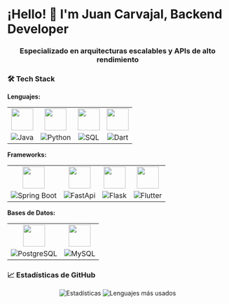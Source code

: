 # ¡Hello! 👋 I'm Juan Carvajal, Backend Developer

<h3 align="center">Especializado en arquitecturas escalables y APIs de alto rendimiento</h3>

### 🛠️ Tech Stack

**Lenguajes:**

| | | | |
| :---: | :---: | :---: | :---: |
| <img src="https://skillicons.dev/icons?i=java" width="50" /> | <img src="https://skillicons.dev/icons?i=python" width="50" /> | <img src="https://skillicons.dev/icons?i=mysql" width="50" /> |<img src="https://skillicons.dev/icons?i=dart" width="50" /> |
| ![Java](https://img.shields.io/badge/Java-FF9900?style=for-the-badge)|![Python](https://img.shields.io/badge/Python-4B8BBE?style=for-the-badge) | ![SQL](https://img.shields.io/badge/Sql-00758F?style=for-the-badge)| ![Dart](https://img.shields.io/badge/Dart-00B4AB?style=for-the-badge)|


**Frameworks:**

| | | | |
| :---: | :---: | :---: | :---: |
| <img src="https://skillicons.dev/icons?i=spring" width="50" /> | <img src="https://skillicons.dev/icons?i=fastapi" width="50" /> | <img src="https://skillicons.dev/icons?i=flask" width="50" /> | <img src="https://skillicons.dev/icons?i=flutter" width="50" /> |
| ![Spring Boot](https://img.shields.io/badge/Spring_Boot-6DB33F?style=for-the-badge)|![FastApi](https://img.shields.io/badge/FastApi-009688?style=for-the-badge) | ![Flask](https://img.shields.io/badge/Flask-000000?style=for-the-badge)|![Flutter](https://img.shields.io/badge/Flutter-02569B?style=for-the-badge)|


**Bases de Datos:**
<!--
![PostgreSQL](https://img.shields.io/badge/PostgreSQL-316192?style=for-the-badge&logo=postgresql&logoColor=white)
![MySQL](https://img.shields.io/badge/MySQL-4479A1?style=for-the-badge&logo=mysql&logoColor=white)
![MongoDB](https://img.shields.io/badge/MongoDB-47A248?style=for-the-badge&logo=mongodb&logoColor=white)
![Redis](https://img.shields.io/badge/Redis-DC382D?style=for-the-badge&logo=redis&logoColor=white)
-->

| | | 
| :---: | :---: |
| <img src="https://skillicons.dev/icons?i=postgres" width="50" /> | <img src="https://skillicons.dev/icons?i=mysql" width="50" /> 
| ![PostgreSQL](https://img.shields.io/badge/PostgreSQL-316192?style=for-the-badge)| ![MySQL](https://img.shields.io/badge/MySQL-4479A1?style=for-the-badge)|
<!--
**Cloud & DevOps:**
![AWS](https://img.shields.io/badge/AWS-FF9900?style=for-the-badge&logo=amazonaws&logoColor=white)
![Docker](https://img.shields.io/badge/Docker-2496ED?style=for-the-badge&logo=docker&logoColor=white)
![Kubernetes](https://img.shields.io/badge/Kubernetes-326CE5?style=for-the-badge&logo=kubernetes&logoColor=white)
![Terraform](https://img.shields.io/badge/Terraform-7B42BC?style=for-the-badge&logo=terraform&logoColor=white)
-->
### 📈 Estadísticas de GitHub

<p align="center">
  <img src="https://github-readme-stats.vercel.app/api?username=Dukas23&show_icons=true&theme=radical&hide_border=true" alt="Estadísticas" />
  <img src="https://github-readme-stats.vercel.app/api/top-langs/?username=Dukas23&layout=compact&theme=radical&hide_border=true" alt="Lenguajes más usados" />
</p>

<!--
### 🚀 Proyectos Destacados

#### [E-Commerce API](https://github.com/backend-architect/ecommerce-api)
Microservicio de carrito de compras con Spring Boot y PostgreSQL
- Autenticación JWT
- Integración con Stripe/PayPal
- Dockerizado y desplegado en AWS EKS

#### [Sistema de Notificaciones](https://github.com/backend-architect/notification-system)
Sistema escalable de mensajería con Kafka y Go
- Procesamiento asyncrono
- Rate limiting y retry mechanism
- Monitorización con Prometheus/Grafana

#### [API Gateway](https://github.com/backend-architect/api-gateway)
Gateway personalizado con autenticación y rate limiting
- Load balancing entre microservicios
- Cache con Redis
- Logging centralizado

### 📫 Contáctame

- [LinkedIn](https://linkedin.com/in/tu-perfil)
- [Portfolio](https://tu-portfolio.com)
- Email: tu.email@dev.com

### ⚡ Fun Fact

¡Me encanta optimizar consultas SQL hasta que son 100ms más rápidas! 🚀

---

⭐️ *Desde [backend-architect](https://github.com/backend-architect)*
-->
